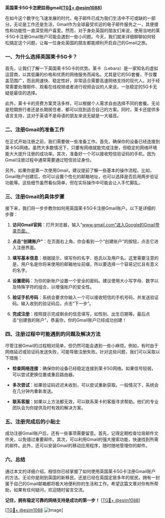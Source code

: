 **英国莱卡5G卡怎麽註冊gmail[[TG💪+ @esim1088](https://t.me/s/esim1088)]**

在如今这个数字化飞速发展的时代，电子邮件已成为我们生活中不可或缺的一部分。无论是工作还是生活，Gmail作为全球最受欢迎的电子邮件服务之一，其便捷性和功能性一直深受用户喜爱。然而，对于身处英国的朋友们来说，使用当地的莱卡5G卡注册Gmail账户可能会遇到一些小问题。今天，我们就来详细聊聊如何轻松搞定这个问题，让每一位身处英国的朋友都能顺利开启自己的Gmail之旅。

### 一、为什么选择英国莱卡5G卡？

首先，让我们了解一下英国莱卡5G卡的优势。莱卡（Lebara）是一家知名的虚拟运营商，以其低廉的价格和优质的网络服务而闻名。尤其是它的5G套餐，不仅覆盖范围广，而且网速快、稳定性好，非常适合需要高速网络支持的现代人。对于经常需要处理邮件、观看在线视频或者进行视频会议的人来说，一张稳定的5G卡无疑是最佳的选择。

此外，莱卡卡的资费方案灵活多样，可以根据个人需求自由选择不同的套餐。无论是短期旅行者还是长期居住者，都可以找到适合自己的方案。同时，莱卡还提供多语言支持，这对于英语不是母语的朋友来说无疑是一大福音。

### 二、注册Gmail的准备工作

在正式开始注册之前，我们需要做一些准备工作。首先，确保你的设备已经连接到莱卡5G网络。虽然大多数情况下，只要有网络就能完成注册，但稳定的网络环境能大大提升注册的成功率。其次，准备好一个可以接收短信验证码的手机，因为Gmail注册过程中通常需要通过短信验证身份。

另外，如果你是第一次使用Gmail，建议提前了解一些基本的操作流程。比如，Gmail账户创建后，你可以设置个性化的邮箱地址，也可以选择是否启用两步验证功能等。这些细节虽然看似简单，但在实际操作中可能会让人手忙脚乱。

### 三、注册Gmail的具体步骤

接下来，我们将一步步教你如何用英国莱卡5G卡注册Gmail账户。以下是详细的步骤：

1. **访问Gmail官网**：打开浏览器，输入“www.gmail.com”进入Google的Gmail登录页面。
   
2. **点击“创建账户”**：在页面右上角，你会看到一个“创建账户”的按钮，点击它进入注册界面。

3. **填写基本信息**：根据提示，填写你的名字、姓氏以及用户名。这里需要注意的是，用户名是你将来使用的邮箱地址前缀，所以要选择一个容易记忆且有意义的名字。

4. **设置密码**：为你的新账户设置一个安全的密码。建议使用大小写字母、数字以及特殊字符的组合，以增强账户的安全性。

5. **验证手机号码**：系统会要求你输入一个可以接收短信的手机号码，并发送验证码。输入收到的验证码后，点击“下一步”。

6. **完成注册**：按照提示完成剩余的信息填写，如性别、出生日期等。最后点击“创建我的账户”，恭喜你，你的Gmail账户已经成功创建！

### 四、注册过程中可能遇到的问题及解决方法

尽管注册Gmail的过程相对简单，但仍然可能会遇到一些小麻烦。例如，有时由于网络延迟或验证码发送失败，可能导致注册失败。针对这些问题，我们可以采取以下措施：

- **检查网络连接**：确保你的设备已经稳定连接到莱卡5G网络。如果信号较弱，可以尝试更换位置或重启路由器。
  
- **多次尝试**：如果验证码迟迟未收到，可以尝试重新获取。一般情况下，系统会在几分钟内重新发送。

- **联系客服**：如果以上方法都无效，可以联系莱卡的客服寻求帮助。他们的专业团队会为你提供及时有效的解决方案。

### 五、注册完成后的小贴士

成功注册Gmail账户后，还有一些事项需要留意。首先，记得定期检查垃圾邮件文件夹，以免错过重要邮件。其次，可以利用Gmail的强大搜索功能，快速找到所需的邮件。此外，还可以安装Gmail的移动应用程序，随时随地管理你的邮件。

### 六、总结

通过本文的详细介绍，相信你已经掌握了如何使用英国莱卡5G卡注册Gmail账户的方法。无论你是刚到英国的新移民，还是已经在英国定居多年的居民，拥有一封属于自己的Gmail邮箱都将极大地便利你的生活和工作。希望这篇文章对你有所帮助，如果有任何疑问，欢迎随时留言交流。

**记住，拥有稳定可靠的网络支持是成功的第一步！** [[TG💪+ @esim1088](https://t.me/s/esim1088)] 

[[TG💪+ @esim1088](https://t.me/s/esim1088) ![Image](https://i.postimg.cc/4NQfJmqS/Snipaste-2025-05-13-00-14-12.png)]